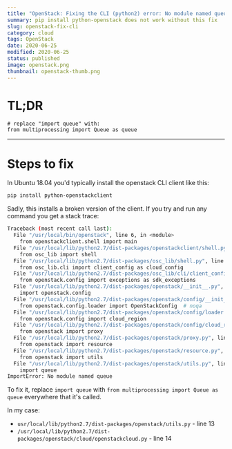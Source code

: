 ```yaml
---
title: "OpenStack: Fixing the CLI (python2) error: No module named queue"
summary: pip install python-openstack does not work without this fix
slug: openstack-fix-cli
category: cloud
tags: OpenStack
date: 2020-06-25
modified: 2020-06-25
status: published
image: openstack.png
thumbnail: openstack-thumb.png
---
```



# TL;DR

```
# replace "import queue" with:
from multiprocessing import Queue as queue
```

---

# Steps to fix

In Ubuntu 18.04 you'd typically install the openstack CLI client like this:

```bash
pip install python-openstackclient
```

Sadly, this installs a broken version of the client. If you try and run any command you get a stack trace:

```bash
Traceback (most recent call last):
  File "/usr/local/bin/openstack", line 6, in <module>
    from openstackclient.shell import main
  File "/usr/local/lib/python2.7/dist-packages/openstackclient/shell.py", line 24, in <module>
    from osc_lib import shell
  File "/usr/local/lib/python2.7/dist-packages/osc_lib/shell.py", line 33, in <module>
    from osc_lib.cli import client_config as cloud_config
  File "/usr/local/lib/python2.7/dist-packages/osc_lib/cli/client_config.py", line 18, in <module>
    from openstack.config import exceptions as sdk_exceptions
  File "/usr/local/lib/python2.7/dist-packages/openstack/__init__.py", line 16, in <module>
    import openstack.config
  File "/usr/local/lib/python2.7/dist-packages/openstack/config/__init__.py", line 17, in <module>
    from openstack.config.loader import OpenStackConfig  # noqa
  File "/usr/local/lib/python2.7/dist-packages/openstack/config/loader.py", line 33, in <module>
    from openstack.config import cloud_region
  File "/usr/local/lib/python2.7/dist-packages/openstack/config/cloud_region.py", line 44, in <module>
    from openstack import proxy
  File "/usr/local/lib/python2.7/dist-packages/openstack/proxy.py", line 24, in <module>
    from openstack import resource
  File "/usr/local/lib/python2.7/dist-packages/openstack/resource.py", line 49, in <module>
    from openstack import utils
  File "/usr/local/lib/python2.7/dist-packages/openstack/utils.py", line 13, in <module>
    import queue
ImportError: No module named queue
```

To fix it, replace `import queue` with `from multiprocessing import Queue as queue` everywhere that it's called.

In my case:

- `usr/local/lib/python2.7/dist-packages/openstack/utils.py` - line 13
- `/usr/local/lib/python2.7/dist-packages/openstack/cloud/openstackcloud.py` - line 14
